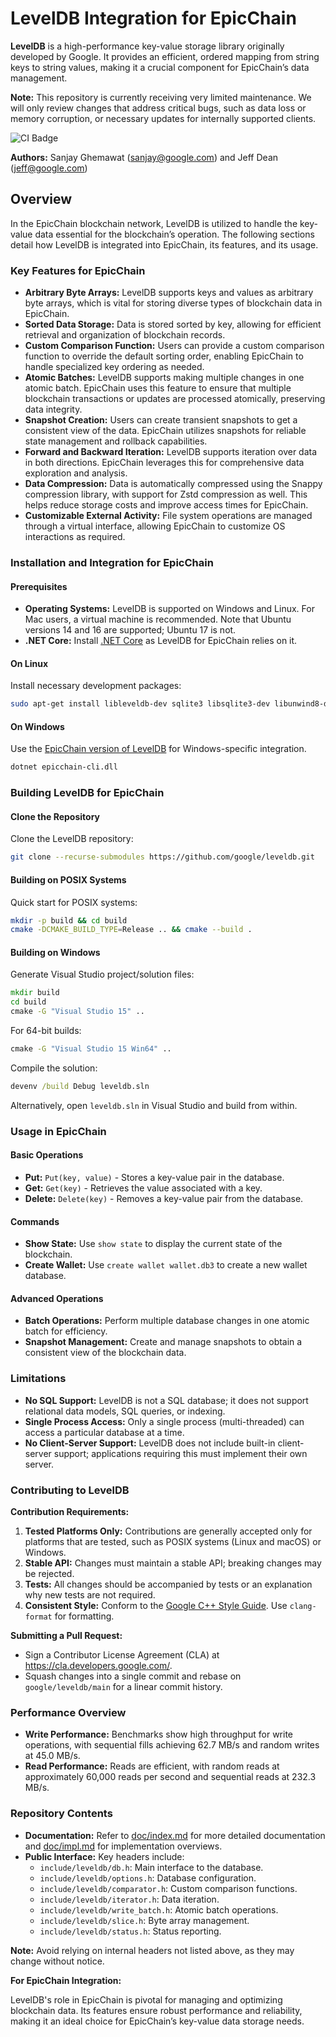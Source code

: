 # LevelDB Integration for EpicChain

**LevelDB** is a high-performance key-value storage library originally developed by Google. It provides an efficient, ordered mapping from string keys to string values, making it a crucial component for EpicChain’s data management.

**Note:** This repository is currently receiving very limited maintenance. We will only review changes that address critical bugs, such as data loss or memory corruption, or necessary updates for internally supported clients.

![CI Badge](https://github.com/google/leveldb/actions/workflows/build.yml/badge.svg)

**Authors:** Sanjay Ghemawat (sanjay@google.com) and Jeff Dean (jeff@google.com)

## Overview

In the EpicChain blockchain network, LevelDB is utilized to handle the key-value data essential for the blockchain’s operation. The following sections detail how LevelDB is integrated into EpicChain, its features, and its usage.

### Key Features for EpicChain

- **Arbitrary Byte Arrays:** LevelDB supports keys and values as arbitrary byte arrays, which is vital for storing diverse types of blockchain data in EpicChain.
- **Sorted Data Storage:** Data is stored sorted by key, allowing for efficient retrieval and organization of blockchain records.
- **Custom Comparison Function:** Users can provide a custom comparison function to override the default sorting order, enabling EpicChain to handle specialized key ordering as needed.
- **Atomic Batches:** LevelDB supports making multiple changes in one atomic batch. EpicChain uses this feature to ensure that multiple blockchain transactions or updates are processed atomically, preserving data integrity.
- **Snapshot Creation:** Users can create transient snapshots to get a consistent view of the data. EpicChain utilizes snapshots for reliable state management and rollback capabilities.
- **Forward and Backward Iteration:** LevelDB supports iteration over data in both directions. EpicChain leverages this for comprehensive data exploration and analysis.
- **Data Compression:** Data is automatically compressed using the Snappy compression library, with support for Zstd compression as well. This helps reduce storage costs and improve access times for EpicChain.
- **Customizable External Activity:** File system operations are managed through a virtual interface, allowing EpicChain to customize OS interactions as required.

### Installation and Integration for EpicChain

#### Prerequisites

- **Operating Systems:** LevelDB is supported on Windows and Linux. For Mac users, a virtual machine is recommended. Note that Ubuntu versions 14 and 16 are supported; Ubuntu 17 is not.
- **.NET Core:** Install [.NET Core](https://www.microsoft.com/net/download/core) as LevelDB for EpicChain relies on it.

#### On Linux

Install necessary development packages:

```sh
sudo apt-get install libleveldb-dev sqlite3 libsqlite3-dev libunwind8-dev
```

#### On Windows

Use the [EpicChain version of LevelDB](https://github.com/xmoohad/leveldb) for Windows-specific integration. 

```sh
dotnet epicchain-cli.dll
```

### Building LevelDB for EpicChain

#### Clone the Repository

Clone the LevelDB repository:

```sh
git clone --recurse-submodules https://github.com/google/leveldb.git
```

#### Building on POSIX Systems

Quick start for POSIX systems:

```sh
mkdir -p build && cd build
cmake -DCMAKE_BUILD_TYPE=Release .. && cmake --build .
```

#### Building on Windows

Generate Visual Studio project/solution files:

```cmd
mkdir build
cd build
cmake -G "Visual Studio 15" ..
```

For 64-bit builds:

```cmd
cmake -G "Visual Studio 15 Win64" ..
```

Compile the solution:

```cmd
devenv /build Debug leveldb.sln
```

Alternatively, open `leveldb.sln` in Visual Studio and build from within.

### Usage in EpicChain

#### Basic Operations

- **Put:** `Put(key, value)` - Stores a key-value pair in the database.
- **Get:** `Get(key)` - Retrieves the value associated with a key.
- **Delete:** `Delete(key)` - Removes a key-value pair from the database.

#### Commands

- **Show State:** Use `show state` to display the current state of the blockchain.
- **Create Wallet:** Use `create wallet wallet.db3` to create a new wallet database.

#### Advanced Operations

- **Batch Operations:** Perform multiple database changes in one atomic batch for efficiency.
- **Snapshot Management:** Create and manage snapshots to obtain a consistent view of the blockchain data.

### Limitations

- **No SQL Support:** LevelDB is not a SQL database; it does not support relational data models, SQL queries, or indexing.
- **Single Process Access:** Only a single process (multi-threaded) can access a particular database at a time.
- **No Client-Server Support:** LevelDB does not include built-in client-server support; applications requiring this must implement their own server.

### Contributing to LevelDB

**Contribution Requirements:**

1. **Tested Platforms Only:** Contributions are generally accepted only for platforms that are tested, such as POSIX systems (Linux and macOS) or Windows.
2. **Stable API:** Changes must maintain a stable API; breaking changes may be rejected.
3. **Tests:** All changes should be accompanied by tests or an explanation why new tests are not required.
4. **Consistent Style:** Conform to the [Google C++ Style Guide](https://google.github.io/styleguide/cppguide.html). Use `clang-format` for formatting.

**Submitting a Pull Request:**

- Sign a Contributor License Agreement (CLA) at https://cla.developers.google.com/.
- Squash changes into a single commit and rebase on `google/leveldb/main` for a linear commit history.

### Performance Overview

- **Write Performance:** Benchmarks show high throughput for write operations, with sequential fills achieving 62.7 MB/s and random writes at 45.0 MB/s.
- **Read Performance:** Reads are efficient, with random reads at approximately 60,000 reads per second and sequential reads at 232.3 MB/s.

### Repository Contents

- **Documentation:** Refer to [doc/index.md](doc/index.md) for more detailed documentation and [doc/impl.md](doc/impl.md) for implementation overviews.
- **Public Interface:** Key headers include:
  - `include/leveldb/db.h`: Main interface to the database.
  - `include/leveldb/options.h`: Database configuration.
  - `include/leveldb/comparator.h`: Custom comparison functions.
  - `include/leveldb/iterator.h`: Data iteration.
  - `include/leveldb/write_batch.h`: Atomic batch operations.
  - `include/leveldb/slice.h`: Byte array management.
  - `include/leveldb/status.h`: Status reporting.

**Note:** Avoid relying on internal headers not listed above, as they may change without notice.

**For EpicChain Integration:**

LevelDB's role in EpicChain is pivotal for managing and optimizing blockchain data. Its features ensure robust performance and reliability, making it an ideal choice for EpicChain’s key-value data storage needs.
